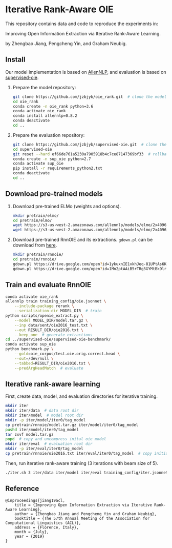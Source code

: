 # Iterative Rank-Aware OIE

This repository contains data and code to reproduce the experiments in:

Improving Open Information Extraction via Iterative Rank-Aware Learning.

by Zhengbao Jiang, Pengcheng Yin, and Graham Neubig.

## Install

Our model implementation is based on [AllenNLP](https://github.com/allenai/allennlp), and evaluation is based on [supervised-oie](https://github.com/gabrielStanovsky/supervised-oie).

1. Prepare the model repository:
    ```bash
    git clone https://github.com/jzbjyb/oie_rank.git  # clone the model repository
    cd oie_rank
    conda create -n oie_rank python=3.6
    conda activate oie_rank
    conda install allennlp=0.8.2
    conda deactivate
    cd ..
    ```

2. Prepare the evaluation repository:
    ```bash
    git clone https://github.com/jzbjyb/supervised-oie.git  # clone the evaluation repository
    cd supervised-oie
    git reset --hard ef66de761a5230a7905918b4c7ce87147369bf33  # rollback to the evaluation metrics used in this paper
    conda create -n sup_oie python=2.7
    conda activate sup_oie
    pip install -r requirements_python2.txt
    conda deactivate
    cd ..
    ```

## Download pre-trained models

1. Download pre-trained ELMo (weights and options).
    ```bash
    mkdir pretrain/elmo/
    cd pretrain/elmo/
    wget https://s3-us-west-2.amazonaws.com/allennlp/models/elmo/2x4096_512_2048cnn_2xhighway_5.5B/elmo_2x4096_512_2048cnn_2xhighway_5.5B_weights.hdf5
    wget https://s3-us-west-2.amazonaws.com/allennlp/models/elmo/2x4096_512_2048cnn_2xhighway_5.5B/elmo_2x4096_512_2048cnn_2xhighway_5.5B_options.json
    ```

2. Download pre-trained RnnOIE and its extractions. `gdown.pl` can be download from [here](https://github.com/circulosmeos/gdown.pl).
    ```bash
    mkdir pretrain/rnnoie/
    cd pretrain/rnnoie/
    gdown.pl https://drive.google.com/open?id=1ykuxnIE1vkhJeq-81UPtAs6K6_h3Vcw3 model.tar.gz  # download model
    gdown.pl https://drive.google.com/open?id=1Mn2ptAAiB5rTRg3GYMtBk9lrFcC3Qb4R oie2016.txt  # download extractions
    ```

## Train and evaluate RnnOIE

```bash
conda activate oie_rank
allennlp train training_config/oie.jsonnet \
    --include-package rerank \
    --serialization-dir MODEL_DIR  # train
python scripts/openie_extract.py \
    --model MODEL_DIR/model.tar.gz \
    --inp data/sent/oie2016_test.txt \
    --out RESULT_DIR/oie2016.txt \
    --keep_one  # generate extractions
cd ../supervised-oie/supervised-oie-benchmark/
conda activate sup_oie
python benchmark.py \
    --gold=oie_corpus/test.oie.orig.correct.head \
    --out=/dev/null \
    --tabbed=RESULT_DIR/oie2016.txt \
    --predArgHeadMatch  # evaluate
```

## Iterative rank-aware learning

First, create data, model, and evaluation directories for iterative training.
```bash
mkdir iter
mkdir iter/data  # data root dir
mkdir iter/model  # model root dir
mkdir -p iter/model/iter0/tag_model
cp pretrain/rnnoie/model.tar.gz iter/model/iter0/tag_model
pushd iter/model/iter0/tag_model
tar zxvf model.tar.gz
popd  # copy and uncompress inital oie model
mkdir iter/eval  # evaluation root dir
mkdir -p iter/eval/iter0/tag_model
cp pretrain/rnnoie/oie2016.txt iter/eval/iter0/tag_model  # copy initial extractions
```

Then, run iterative rank-aware training (3 iterations with beam size of 5).
```bash
./iter.sh 3 iter/data iter/model iter/eval training_config/iter.jsonnet 5
```

## Reference

```
@inproceedings{jiang19acl,
    title = {Improving Open Information Extraction via Iterative Rank-Aware Learning},
    author = {Zhengbao Jiang and Pengcheng Yin and Graham Neubig},
    booktitle = {The 57th Annual Meeting of the Association for Computational Linguistics (ACL)},
    address = {Florence, Italy},
    month = {July},
    year = {2019}
}
```